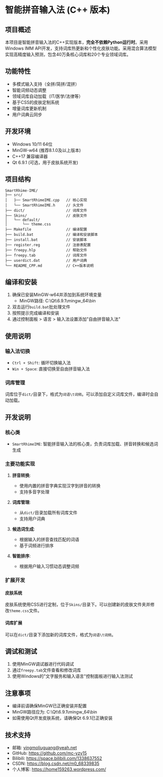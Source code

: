 # 智能拼音输入法 (C++ 版本)

## 项目概述

本项目是智能拼音输入法的C++实现版本，**完全不依赖Python运行时**。采用Windows IMM API开发，支持词库热更新和个性化皮肤功能。采用混合算法模型实现高精度输入预测，包含40万条核心词库和20个专业领域词库。

## 功能特性

- 多模式输入支持（全拼/简拼/混拼）
- 智能词频动态调整
- 领域词库自动加载（IT/医学/法律等）
- 基于CSS的皮肤定制系统
- 增量词库更新机制
- 用户词典云同步

## 开发环境

- Windows 10/11 64位
- MinGW-w64 (推荐8.1.0及以上版本)
- C++17 兼容编译器
- Qt 6.9.1 (可选，用于皮肤系统开发)

## 项目结构

```
SmartRhime-IME/
├── src/
│   ├── SmartRhimeIME.cpp   // 核心实现
│   └── SmartRhimeIME.h     // 头文件
├── dict/                   // 词库文件
├── Skins/                  // 皮肤文件
│   └── default/
│       └── theme.css
├── Makefile                // 编译配置
├── build.bat               // 编译和安装脚本
├── install.bat             // 安装脚本
├── register.reg            // 注册表配置
├── freepy.hlp              // 帮助文件
├── freepy.tab              // 词库文件
├── userdict.dat            // 用户词典
└── README_CPP.md           // C++版本说明
```

## 编译和安装

1. 确保已安装MinGW-w64并添加到系统环境变量
   - MinGW路径: C:\Qt\6.9.1\mingw_64\bin
2. 双击运行`build.bat`批处理文件
3. 按照提示完成编译和安装
4. 通过控制面板 > 语言 > 输入法设置添加"自由拼音输入法"

## 使用说明

### 输入法切换
- `Ctrl + Shift`: 循环切换输入法
- `Win + Space`: 直接切换至自由拼音输入法

### 词库管理

词库位于`dict/`目录下，格式为`词语\t词频`。可以添加自定义词库文件，编译时会自动加载。

## 开发说明

### 核心类

- `SmartRhimeIME`: 智能拼音输入法的核心类，负责词库加载、拼音转换和候选词生成

### 主要功能实现

1. **拼音转换**: 
   - 使用内置的拼音字典实现汉字到拼音的转换
   - 支持多音字处理

2. **词库管理**: 
   - 从`dict/`目录加载所有词库文件
   - 支持用户词典

3. **候选词生成**: 
   - 根据输入的拼音查找匹配的词语
   - 基于词频进行排序

4. **智能排序**: 
   - 根据用户输入习惯动态调整词频

### 扩展开发

#### 皮肤系统
皮肤系统使用CSS进行定制，位于`Skins/`目录下。可以创建新的皮肤文件夹并修改`theme.css`文件。

#### 词库扩展
可以在`dict/`目录下添加新的词库文件，格式为`词语\t词频`。

## 调试和测试

1. 使用MinGW调试器进行代码调试
2. 通过`freepy.tab`文件查看和修改词库
3. 使用Windows的"文字服务和输入语言"控制面板进行输入法测试

## 注意事项

- 编译前请确保MinGW已正确安装并配置
- MinGW路径应为: C:\Qt\6.9.1\mingw_64\bin
- 如需使用Qt开发皮肤系统，请确保Qt 6.9.1已正确安装

## 技术支持

- 邮箱: yingmoliuguang@yeah.net
- GitHub: https://github.com/mc-yzy15
- Bilibili: https://space.bilibili.com/1338637552
- CSDN: https://blog.csdn.net/m0_68339835
- 个人博客: https://home159263.wordpress.com/